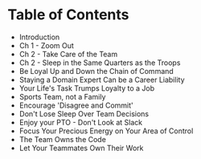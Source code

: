 # Table of Contents

* Introduction
* Ch 1 - Zoom Out
* Ch 2 - Take Care of the Team
* Ch 2 - Sleep in the Same Quarters as the Troops
* Be Loyal Up and Down the Chain of Command
* Staying a Domain Expert Can be a Career Liability
* Your Life's Task Trumps Loyalty to a Job
* Sports Team, not a Family
* Encourage 'Disagree and Commit'
* Don't Lose Sleep Over Team Decisions
* Enjoy your PTO - Don't Look at Slack
* Focus Your Precious Energy on Your Area of Control
* The Team Owns the Code
* Let Your Teammates Own Their Work
